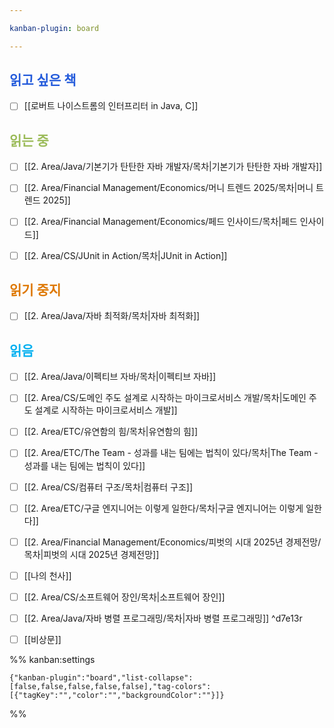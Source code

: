 ```yaml
---

kanban-plugin: board

---
```


## <font color="#245bdb">읽고 싶은 책</font>

- [ ] [[로버트 나이스트롬의 인터프리터 in Java, C]]


## <font color="#9bbb59">읽는 중</font>

- [ ] [[2. Area/Java/기본기가 탄탄한 자바 개발자/목차|기본기가 탄탄한 자바 개발자]]
- [ ] [[2. Area/Financial Management/Economics/머니 트렌드 2025/목차|머니 트렌드 2025]]
- [ ] [[2. Area/Financial Management/Economics/페드 인사이드/목차|페드 인사이드]]
- [ ] [[2. Area/CS/JUnit in Action/목차|JUnit in Action]]


## <font color="#de7802">읽기 중지</font>

- [ ] [[2. Area/Java/자바 최적화/목차|자바 최적화]]


## <font color="#00b0f0">읽음</font>

- [ ] [[2. Area/Java/이펙티브 자바/목차|이펙티브 자바]]
- [ ] [[2. Area/CS/도메인 주도 설계로 시작하는 마이크로서비스 개발/목차|도메인 주도 설계로 시작하는 마이크로서비스 개발]]
- [ ] [[2. Area/ETC/유연함의 힘/목차|유연함의 힘]]
- [ ] [[2. Area/ETC/The Team - 성과를 내는 팀에는 법칙이 있다/목차|The Team - 성과를 내는 팀에는 법칙이 있다]]
- [ ] [[2. Area/CS/컴퓨터 구조/목차|컴퓨터 구조]]
- [ ] [[2. Area/ETC/구글 엔지니어는 이렇게 일한다/목차|구글 엔지니어는 이렇게 일한다]]
- [ ] [[2. Area/Financial Management/Economics/피벗의 시대 2025년 경제전망/목차|피벗의 시대 2025년 경제전망]]
- [ ] [[나의 천사]]
- [ ] [[2. Area/CS/소프트웨어 장인/목차|소프트웨어 장인]]
- [ ] [[2. Area/Java/자바 병렬 프로그래밍/목차|자바 병렬 프로그래밍]] ^d7e13r
- [ ] [[비상문]]




%% kanban:settings
```
{"kanban-plugin":"board","list-collapse":[false,false,false,false,false],"tag-colors":[{"tagKey":"","color":"","backgroundColor":""}]}
```
%%